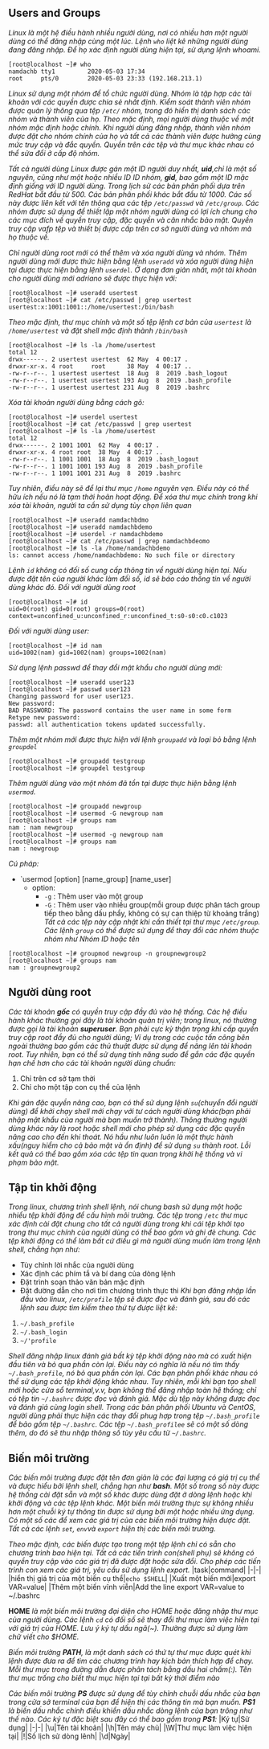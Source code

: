 ## Users and Groups
*Linux là một hệ điều hành nhiều người dùng, nơi có nhiều hơn một người dùng có thể đăng nhập cùng một lúc. Lệnh `who` liệt kê những người dùng đang đăng nhập. Để họ xác định người dùng hiện tại, sử dụng lệnh whoami.*
```
[root@localhost ~]# who
namdachb tty1         2020-05-03 17:34
root     pts/0        2020-05-03 23:33 (192.168.213.1)
```
*Linux sử dụng một nhóm để tổ chức người dùng. Nhóm là tập hợp các tài khoản với các quyền được chia sẻ nhất định. Kiểm soát thành viên nhóm được quản lý thông qua tệp `/etc/` nhóm, trong đó hiển thị danh sách các nhóm và thành viên của họ. Theo mặc định, mọi người dùng thuộc về một nhóm mặc định hoặc chính. Khi người dùng đăng nhập, thành viên nhóm được đặt cho nhóm chính của họ và tất cả các thành viên được hưởng cùng mức truy cập và đắc quyền. Quyền trên các tệp và thư mục khác nhau có thể sửa đổi ở cấp độ nhóm.*

*Tất cả người dùng Linux được gán một ID người duy nhất, **uid**,chỉ là một số nguyên, cũng như một hoặc nhiều ID ID nhóm, **gid**, bao gồm một ID mặc định giống với ID người dùng. Trong lịch sử các bản phân phối dựa trên RedHat bắt đầu từ 500. Các bản phân phối khác bắt đầu từ 1000. Các số này được liên kết với tên thông qua các tệp `/etc/passwd` và `/etc/group`. Các nhóm được sử dụng để thiết lập một nhóm người dùng có lợi ích chung cho các mục đích về quyền truy cập, đặc quyền và cân nhắc bảo mật. Quyền truy cập vafp tệp và thiết bị được cấp trên cơ sở người dùng và nhóm mà họ thuộc về.*

*Chỉ người dùng root mới có thể thêm và xóa người dùng và nhóm. Thêm người dùng mới được thức hiện bằng lệnh `useradd` và xóa người dùng hiện tại được thực hiện bằng lệnh `userdel`. Ở dạng đơn giản nhất, một tài khoản cho người dùng mới adriano sẽ được thực hiện với:*
```
[root@localhost ~]# useradd usertest
[root@localhost ~]# cat /etc/passwd | grep usertest
usertest:x:1001:1001::/home/usertest:/bin/bash
```
*Theo mặc định, thư mục chính và một số tệp lệnh cơ bản của `usertest` là `/home/usertest` và đặt shell mặc định thành `/bin/bash`*
```
[root@localhost ~]# ls -la /home/usertest
total 12
drwx------. 2 usertest usertest  62 May  4 00:17 .
drwxr-xr-x. 4 root     root      38 May  4 00:17 ..
-rw-r--r--. 1 usertest usertest  18 Aug  8  2019 .bash_logout
-rw-r--r--. 1 usertest usertest 193 Aug  8  2019 .bash_profile
-rw-r--r--. 1 usertest usertest 231 Aug  8  2019 .bashrc
```
*Xóa tài khoản người dùng bằng cách gõ:*
```
[root@localhost ~]# userdel usertest
[root@localhost ~]# cat /etc/passwd | grep usertest
[root@localhost ~]# ls -la /home/usertest
total 12
drwx------. 2 1001 1001  62 May  4 00:17 .
drwxr-xr-x. 4 root root  38 May  4 00:17 ..
-rw-r--r--. 1 1001 1001  18 Aug  8  2019 .bash_logout
-rw-r--r--. 1 1001 1001 193 Aug  8  2019 .bash_profile
-rw-r--r--. 1 1001 1001 231 Aug  8  2019 .bashrc
```
*Tuy nhiên, điều này sẽ để lại thư mục `/home` nguyên vẹn. Điều này có thể hữu ích nếu nó là tạm thời hoãn hoạt động. Để xóa thư mục chính trong khi xóa tài khoản, người ta cần sử dụng tùy chọn liên quan*
```
[root@localhost ~]# useradd namdachbdmo
[root@localhost ~]# useradd namdachbdemo
[root@localhost ~]# userdel -r namdachbdemo
[root@localhost ~]# cat /etc/passwd | grep namdachbdeomo
[root@localhost ~]# ls -la /home/namdachbdemo
ls: cannot access /home/namdachbdemo: No such file or directory
```
*Lệnh `id` không có đối số cung cấp thông tin về người dùng hiện tại. Nếu được đặt tên của người khác làm đối số, id sẽ báo cáo thông tin về người dùng khác đó. Đối với người dùng root*
```
[root@localhost ~]# id
uid=0(root) gid=0(root) groups=0(root) context=unconfined_u:unconfined_r:unconfined_t:s0-s0:c0.c1023
```
*Đối với người dùng user:*
```
[root@localhost ~]# id nam
uid=1002(nam) gid=1002(nam) groups=1002(nam)
```
*Sử dụng lệnh passwd để thay đổi mật khẩu cho người dùng mới:*
```
[root@localhost ~]# useradd user123
[root@localhost ~]# passwd user123
Changing password for user user123.
New password:
BAD PASSWORD: The password contains the user name in some form
Retype new password:
passwd: all authentication tokens updated successfully.
```
*Thêm một nhóm mới được thực hiện với lệnh `groupadd` và loại bỏ bằng lệnh `groupdel`*
```
[root@localhost ~]# groupadd testgroup
[root@localhost ~]# groupdel testgroup
```
*Thêm người dùng vào một nhóm đã tồn tại được thực hiện bằng lệnh `usermod`.*
```
[root@localhost ~]# groupadd newgroup
[root@localhost ~]# usermod -G newgroup nam
[root@localhost ~]# groups nam
nam : nam newgroup
[root@localhost ~]# usermod -g newgroup nam
[root@localhost ~]# groups nam
nam : newgroup
```
*Cú pháp:*
* `usermod [option] [name_group] [name_user]
  * option:
    * `-g` : Thêm user vào một group
    * `-G` : Thêm user vào nhiều group(mỗi group được phân tách group tiếp theo bằng dấu phẩy, không có sự can thiệp từ khoảng trắng)
*Tất cả các tệp này cập nhật khi cần thiết tại thư mục `/etc/group`. Các lệnh `group` có thể được sử dụng để thay đổi các nhóm thuộc nhóm như Nhóm ID hoặc tên*
```
[root@localhost ~]# groupmod newgroup -n groupnewgroup2
[root@localhost ~]# groups nam
nam : groupnewgroup2
```
## Người dùng root
*Các tài khoản **gốc** có quyền truy cập đầy đủ vào hệ thống. Các hệ điều hành khác thường gọi đây là tài khoản quản trị viên; trong linux, nó thường được gọi là tài khoản **superuser**. Bạn phải cực kỳ thận trọng khi cấp quyền truy cập root đầy đủ cho người dùng; Ví dụ trong các cuộc tấn công bên ngoài thường bao gồm các thủ thuật được sử dụng để nâng lên tài khoản root. Tuy nhiên, bạn có thể sử dụng tính năng sudo để gắn các đặc quyền hạn chế hơn cho các tài khoản người dùng chuẩn:*
1. Chỉ trên cơ sở tạm thời 
2. Chỉ cho một tập con cụ thể của lệnh 

*Khi gán đặc quyền nâng cao, bạn có thể sử dụng lệnh `su`(chuyển đổi người dùng) để khởi chạy shell mới chạy với tư cách người dùng khác(bạn phải nhập mật khẩu của người mà bạn muốn trở thành). Thông thường người dùng khác này là root hoặc shell mới cho phép sử dụng các đặc quyền nâng cao cho đến khi thoát. Nó hầu như luôn luôn là một thực hành xấu(nguy hiểm cho cả bảo mật và ổn định) để sử dụng `su` thành root. Lỗi kết quả có thể bao gồm xóa các tệp tin quan trọng khởi hệ thống và vi phạm bảo mật.*
## Tập tin khởi động
*Trong linux, chương trình shell lệnh, nói chung bash sử dụng một hoặc nhiểu tệp khởi động để cấu hình môi trường. Các tệp trong `/etc` thư mục xác định cài đặt chung cho tất cả người dùng trong khi cái tệp khởi tạo trong thư mục chính của người dùng có thể bao gồm và ghi đè chung. Các tệp khởi động có thể làm bất cứ điều gì mà người dùng muốn làm trong lệnh shell, chẳng hạn như:*
* Tùy chỉnh lời nhắc của người dùng
* Xác định các phím tắ và bí dang của dòng lệnh
* Đặt trình soạn thảo văn bản mặc định
* Đặt đường dẫn cho nơi tìm chương trình thực thi
*Khi bạn đăng nhập lần đầu vào linux, `/etc/profile` tệp sẽ được đọc và đánh giá, sau đó các lệnh sau được tìm kiếm theo thứ tự được liệt kê:*
1. `~/.bash_profile`
2. `~/.bash_login`
3. `~/'profile`

*Shell đăng nhập linux đánh giá bất kỳ tệp khởi động nào mà có xuất hiện đầu tiên và bỏ qua phần còn lại. Điều này có nghĩa là nếu nó tìm thấy `~/.bash_profile`, nó bỏ qua phần còn lại. Các bạn phân phối khác nhau có thể sử dụng các tệp khởi động khác nhau. Tuy nhiên, mỗi khi bạn tạo shell mới hoặc cửa sổ terminal,v.v, bạn không thể đăng nhập toàn hệ thống; chỉ có tệp tin `~/.bashrc` được đọc và đánh giá. Mặc dù tệp này không được đọc và đánh giá cùng login shell. Trong các bản phân phối Ubuntu và CentOS, người dùng phải thực hiện các thay đổi phug hợp trong tệp `~/.bash_profile` để bảo gồm tệp `~/.bashrc`. Các tệp `~/.bash_profilee` sẽ có một số dòng thêm, do đó sẽ thu nhập thông số tùy yêu cầu từ `~/.bashrc`.*
## Biến môi trường
*Các biến môi trường được đặt tên đơn giản là các đại lượng có giá trị cụ thể và được hiểu bởi lệnh shell, chẳng hạn như **bash**. Một số trong số này được hệ thống cài đặt sẵn và một số khác được dùng đặt ở dòng lệnh hoặc khi khởi động và các tệp lệnh khác. Một biến môi trường thực sự không nhiều hơn một chuỗi ký tự thông tin được sử dụng bởi một hoặc nhiều ứng dụng. Có một số các để xem các giá trị của các biến môi trường hiện được đặt. Tất cả các lệnh `set`, `env`và `export` hiện thị các biến môi trường.*

*Theo mặc định, các biến được tạo trong một tệp lệnh chỉ có sẵn cho chương trình bao hiện tại. Tất cả các tiến trình con(shell phụ) sẽ không có quyền truy cập vào các giá trị đã được đặt hoặc sửa đổi. Cho phép các tiến trình con xem các giá trị, yêu cầu sử dụng lệnh export.*
|task|command|
|-|-|
|hiển thị giá trị của một biến cụ thể|`echo $SHELL`|
|Xuất một biến mới|export VAR=value|
|Thêm một biến vĩnh viễn|Add the line export VAR=value to ~/.bashrc

**HOME** *là một biến môi trường đại diện cho HOME hoặc đăng nhập thư mục của người dùng. Các lệnh `cd` có đối số sẽ thay đổi thư mục làm việc hiện tại với giá trị của HOME. Lưu ý ký tự dấu ngã(~). Thường được sử dụng làm chữ viết cho $HOME.*

*Biến môi trường **PATH**, là một danh sách có thứ tự thư mục được quét khi lệnh được đưa ra để tìm các chương trình hay kịch bản thích hợp để chạy. Mỗi thư mục trong đường dẫn được phân tách bằng dấu hai chấm(:). Tên thư mục trống cho biết thư mục hiện tại tại bất kỳ thời điểm nào*

*Các biến môi trường **PS** được sử dụng để tùy chỉnh chuỗi dấu nhắc của bạn trong cửa sở terminal của bạn để hiện thị các thông tin mà bạn muốn. **PS1** là biến dấu nhắc chính điều khiển dấu nhắc dòng lệnh của bạn trông như thế nào. Các ký tự đặc biệt sau đây có thể bao gồm trong **PS1**:*
|Ký tự|Sử dụng|
|-|-|
|\u|Tên tài khoản|
|\h|Tên máy chủ|
|\W|Thư mục làm việc hiện tại|
|\!|Số lịch sử dòng lênh|
|\d|Ngày|